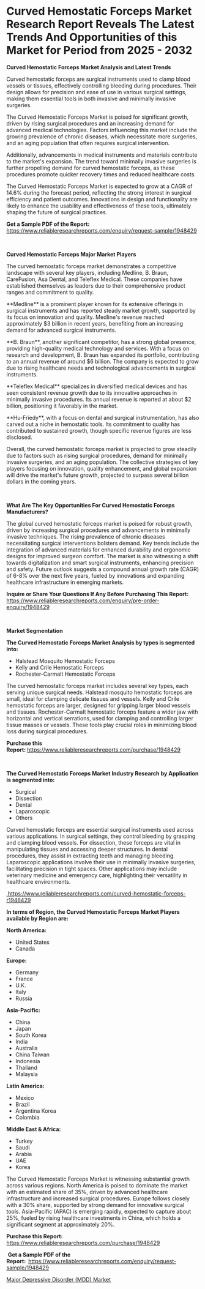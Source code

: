 <p><h1>Curved Hemostatic Forceps Market Research Report Reveals The Latest Trends And Opportunities of this Market for Period from 2025 - 2032</h1></p><p><strong>Curved Hemostatic Forceps Market Analysis and Latest Trends</strong></p>
<p><p>Curved hemostatic forceps are surgical instruments used to clamp blood vessels or tissues, effectively controlling bleeding during procedures. Their design allows for precision and ease of use in various surgical settings, making them essential tools in both invasive and minimally invasive surgeries. </p><p>The Curved Hemostatic Forceps Market is poised for significant growth, driven by rising surgical procedures and an increasing demand for advanced medical technologies. Factors influencing this market include the growing prevalence of chronic diseases, which necessitate more surgeries, and an aging population that often requires surgical intervention. </p><p>Additionally, advancements in medical instruments and materials contribute to the market's expansion. The trend toward minimally invasive surgeries is further propelling demand for curved hemostatic forceps, as these procedures promote quicker recovery times and reduced healthcare costs. </p><p>The Curved Hemostatic Forceps Market is expected to grow at a CAGR of 14.6% during the forecast period, reflecting the strong interest in surgical efficiency and patient outcomes. Innovations in design and functionality are likely to enhance the usability and effectiveness of these tools, ultimately shaping the future of surgical practices.</p></p>
<p><strong>Get a Sample PDF of the Report:&nbsp;</strong> <a href="https://www.reliableresearchreports.com/enquiry/request-sample/1948429?utm_campaign=2665&utm_medium=2&utm_source=Github&utm_content=ia&utm_term=03032025&utm_id=curved-hemostatic-forceps">https://www.reliableresearchreports.com/enquiry/request-sample/1948429</a></p>
<p>&nbsp;</p>
<p><strong>Curved Hemostatic Forceps Major Market Players</strong></p>
<p><p>The curved hemostatic forceps market demonstrates a competitive landscape with several key players, including Medline, B. Braun, CareFusion, Asa Dental, and Teleflex Medical. These companies have established themselves as leaders due to their comprehensive product ranges and commitment to quality.</p><p>**Medline** is a prominent player known for its extensive offerings in surgical instruments and has reported steady market growth, supported by its focus on innovation and quality. Medline's revenue reached approximately $3 billion in recent years, benefiting from an increasing demand for advanced surgical instruments.</p><p>**B. Braun**, another significant competitor, has a strong global presence, providing high-quality medical technology and services. With a focus on research and development, B. Braun has expanded its portfolio, contributing to an annual revenue of around $6 billion. The company is expected to grow due to rising healthcare needs and technological advancements in surgical instruments.</p><p>**Teleflex Medical** specializes in diversified medical devices and has seen consistent revenue growth due to its innovative approaches in minimally invasive procedures. Its annual revenue is reported at about $2 billion, positioning it favorably in the market.</p><p>**Hu-Friedy**, with a focus on dental and surgical instrumentation, has also carved out a niche in hemostatic tools. Its commitment to quality has contributed to sustained growth, though specific revenue figures are less disclosed.</p><p>Overall, the curved hemostatic forceps market is projected to grow steadily due to factors such as rising surgical procedures, demand for minimally invasive surgeries, and an aging population. The collective strategies of key players focusing on innovation, quality enhancement, and global expansion will drive the market's future growth, projected to surpass several billion dollars in the coming years.</p></p>
<p>&nbsp;</p>
<p><strong>What Are The Key Opportunities For Curved Hemostatic Forceps Manufacturers?</strong></p>
<p><p>The global curved hemostatic forceps market is poised for robust growth, driven by increasing surgical procedures and advancements in minimally invasive techniques. The rising prevalence of chronic diseases necessitating surgical interventions bolsters demand. Key trends include the integration of advanced materials for enhanced durability and ergonomic designs for improved surgeon comfort. The market is also witnessing a shift towards digitalization and smart surgical instruments, enhancing precision and safety. Future outlook suggests a compound annual growth rate (CAGR) of 6-8% over the next five years, fueled by innovations and expanding healthcare infrastructure in emerging markets.</p></p>
<p><strong>Inquire or Share Your Questions If Any Before Purchasing This Report:</strong> <a href="https://www.reliableresearchreports.com/enquiry/pre-order-enquiry/1948429?utm_campaign=2665&utm_medium=2&utm_source=Github&utm_content=ia&utm_term=03032025&utm_id=curved-hemostatic-forceps">https://www.reliableresearchreports.com/enquiry/pre-order-enquiry/1948429</a></p>
<p>&nbsp;</p>
<p><strong>Market Segmentation</strong></p>
<p><strong>The Curved Hemostatic Forceps Market Analysis by types is segmented into:</strong></p>
<p><ul><li>Halstead Mosquito Hemostatic Forceps</li><li>Kelly and Crile Hemostatic Forceps</li><li>Rochester-Carmalt Hemostatic Forceps</li></ul></p>
<p><p>The curved hemostatic forceps market includes several key types, each serving unique surgical needs. Halstead mosquito hemostatic forceps are small, ideal for clamping delicate tissues and vessels. Kelly and Crile hemostatic forceps are larger, designed for gripping larger blood vessels and tissues. Rochester-Carmalt hemostatic forceps feature a wider jaw with horizontal and vertical serrations, used for clamping and controlling larger tissue masses or vessels. These tools play crucial roles in minimizing blood loss during surgical procedures.</p></p>
<p><strong>Purchase this Report:&nbsp;</strong><a href="https://www.reliableresearchreports.com/purchase/1948429?utm_campaign=2665&utm_medium=2&utm_source=Github&utm_content=ia&utm_term=03032025&utm_id=curved-hemostatic-forceps">https://www.reliableresearchreports.com/purchase/1948429</a></p>
<p>&nbsp;</p>
<p><strong>The Curved Hemostatic Forceps Market Industry Research by Application is segmented into:</strong></p>
<p><ul><li>Surgical</li><li>Dissection</li><li>Dental</li><li>Laparoscopic</li><li>Others</li></ul></p>
<p><p>Curved hemostatic forceps are essential surgical instruments used across various applications. In surgical settings, they control bleeding by grasping and clamping blood vessels. For dissection, these forceps are vital in manipulating tissues and accessing deeper structures. In dental procedures, they assist in extracting teeth and managing bleeding. Laparoscopic applications involve their use in minimally invasive surgeries, facilitating precision in tight spaces. Other applications may include veterinary medicine and emergency care, highlighting their versatility in healthcare environments.</p></p>
<p><a href="https://www.reliableresearchreports.com/curved-hemostatic-forceps-r1948429?utm_campaign=2665&utm_medium=2&utm_source=Github&utm_content=ia&utm_term=03032025&utm_id=curved-hemostatic-forceps">&nbsp;https://www.reliableresearchreports.com/curved-hemostatic-forceps-r1948429</a></p>
<p><strong>In terms of Region, the Curved Hemostatic Forceps Market Players available by Region are:</strong></p>
<p>
    <p> <strong> North America: </strong>
        <ul>
            <li>United States</li>
            <li>Canada</li>
        </ul>
        </p> 
    <p> <strong> Europe: </strong>
        <ul>
            <li>Germany</li>
            <li>France</li>
            <li>U.K.</li>
            <li>Italy</li>
            <li>Russia</li>
        </ul>
        </p> 
    <p> <strong> Asia-Pacific: </strong>
        <ul>
            <li>China</li>
            <li>Japan</li>
            <li>South Korea</li>
            <li>India</li>
            <li>Australia</li>
            <li>China Taiwan</li>
            <li>Indonesia</li>
            <li>Thailand</li>
            <li>Malaysia</li>
        </ul>
        </p> 
    <p> <strong> Latin America: </strong>
        <ul>
            <li>Mexico</li>
            <li>Brazil</li>
            <li>Argentina Korea</li>
            <li>Colombia</li>
        </ul>
        </p> 
    <p> <strong> Middle East & Africa: </strong>
        <ul>
            <li>Turkey</li>
            <li>Saudi</li>
            <li>Arabia</li>
            <li>UAE</li>
            <li>Korea</li>
        </ul>
    </p>
    </p>
<p><p>The Curved Hemostatic Forceps Market is witnessing substantial growth across various regions. North America is poised to dominate the market with an estimated share of 35%, driven by advanced healthcare infrastructure and increased surgical procedures. Europe follows closely with a 30% share, supported by strong demand for innovative surgical tools. Asia-Pacific (APAC) is emerging rapidly, expected to capture about 25%, fueled by rising healthcare investments in China, which holds a significant segment at approximately 20%.</p></p>
<p><strong>Purchase this Report: </strong><a href="https://www.reliableresearchreports.com/purchase/1948429?utm_campaign=2665&utm_medium=2&utm_source=Github&utm_content=ia&utm_term=03032025&utm_id=curved-hemostatic-forceps">https://www.reliableresearchreports.com/purchase/1948429</a></p>
<p>&nbsp;<strong>Get a Sample PDF of the Report:&nbsp;&nbsp;</strong><a href="https://www.reliableresearchreports.com/enquiry/request-sample/1948429?utm_campaign=2665&utm_medium=2&utm_source=Github&utm_content=ia&utm_term=03032025&utm_id=curved-hemostatic-forceps">https://www.reliableresearchreports.com/enquiry/request-sample/1948429</a></p>
<p><strong></strong></p>
<p><p><a href="https://github.com/houltngake/Market-Research-Report-List-1/blob/main/major-depressive-disorder-mdd-market.md?utm_campaign=2665&utm_medium=2&utm_source=Github&utm_content=ia&utm_term=03032025&utm_id=curved-hemostatic-forceps">Major Depressive Disorder (MDD) Market</a></p></p>